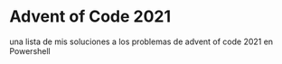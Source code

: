 # Advent of Code 2021

una lista de mis soluciones a los problemas de advent of code 2021 en Powershell

